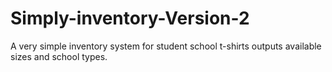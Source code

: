 # Simply-inventory-Version-2
A very simple inventory system for student school t-shirts outputs available sizes and school types.
